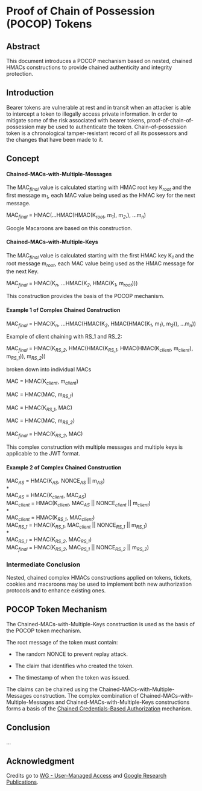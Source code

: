 # Proof of Chain of Possession (POCOP) Tokens

## Abstract

This document introduces a POCOP mechanism based on nested, chained HMACs constructions to provide chained authenticity and integrity protection.

## Introduction

Bearer tokens are vulnerable at rest and in transit when an attacker is able to intercept a token to illegally access private information. In order to mitigate some of the risk associated with bearer tokens, proof-of-chain-of-possession may be used to authenticate the token. Chain-of-possession token is a chronological tamper-resistant record of all its possessors and the changes that have been made to it.

## Concept

#### Chained-MACs-with-Multiple-Messages

The MAC<sub><i>final</i></sub> value is calculated starting with HMAC root key K<sub><i>root</i></sub> and the first message m<sub><i>1</i></sub>, each MAC value being used as the HMAC key for the next message.

MAC<sub><i>final</i></sub> = HMAC(...HMAC(HMAC(K<sub><i>root</i></sub>, m<sub><i>1</i></sub>), m<sub><i>2</i></sub>,), ...m<sub><i>n</i></sub>)

Google Macaroons are based on this construction.

#### Chained-MACs-with-Multiple-Keys

The MAC<sub><i>final</i></sub> value is calculated starting with the first HMAC key K<sub><i>1</i></sub> and the root message m<sub><i>root</i></sub>, each MAC value being used as the HMAC message for the next Key.

MAC<sub><i>final</i></sub> = HMAC(K<sub><i>n</i></sub>, ...HMAC(K<sub><i>2</i></sub>, HMAC(K<sub><i>1</i></sub>, m<sub><i>root</i></sub>)))

This construction provides the basis of the POCOP mechanism.

#### Example 1 of Complex Chained Construction

MAC<sub><i>final</i></sub> = HMAC(K<sub><i>n</i></sub>, ...HMAC(HMAC(K<sub><i>2</i></sub>, HMAC(HMAC(K<sub><i>1</i></sub>, m<sub><i>1</i></sub>), m<sub><i>2</i></sub>)), ...m<sub><i>n</i></sub>))

Example of client chaining with RS_1 and RS_2:

MAC<sub><i>final</i></sub> = HMAC(K<sub><i>RS_2</i></sub>, HMAC(HMAC(K<sub><i>RS_1</i></sub>, HMAC(HMAC(K<sub><i>client</i></sub>, m<sub><i>client</i></sub>), m<sub><i>RS_1</i></sub>)), m<sub><i>RS_2</i></sub>))

broken down into individual MACs

MAC = HMAC(K<sub><i>client</i></sub>, m<sub><i>client</i></sub>)

MAC = HMAC(MAC, m<sub><i>RS_1</i></sub>)

MAC = HMAC(K<sub><i>RS_1</i></sub>, MAC)

MAC = HMAC(MAC, m<sub><i>RS_2</i></sub>)

MAC<sub><i>final</i></sub> = HMAC(K<sub><i>RS_2</i></sub>, MAC)

This complex construction with multiple messages and multiple keys is applicable to the JWT format.

#### Example 2 of Complex Chained Construction

MAC<sub><i>AS</i></sub> = HMAC(K<sub><i>AS</i></sub>, NONCE<sub><i>AS</i></sub> || m<sub><i>AS</i></sub>)<br>
*<br>
MAC<sub><i>AS</i></sub> = HMAC(K<sub><i>client</i></sub>, MAC<sub><i>AS</i></sub>)<br>
MAC<sub><i>client</i></sub> = HMAC(K<sub><i>client</i></sub>, MAC<sub><i>AS</i></sub> || NONCE<sub><i>client</i></sub> || m<sub><i>client</i></sub>)<br>
*<br>
MAC<sub><i>client</i></sub> = HMAC(K<sub><i>RS_1</i></sub>, MAC<sub><i>client</i></sub>)<br>
MAC<sub><i>RS_1</i></sub> = HMAC(K<sub><i>RS_1</i></sub>, MAC<sub><i>client</i></sub> || NONCE<sub><i>RS_1</i></sub> || m<sub><i>RS_1</i></sub>)<br>
*<br>
MAC<sub><i>RS_1</i></sub> = HMAC(K<sub><i>RS_2</i></sub>, MAC<sub><i>RS_1</i></sub>)<br>
MAC<sub><i>final</i></sub> = HMAC(K<sub><i>RS_2</i></sub>, MAC<sub><i>RS_1</i></sub> || NONCE<sub><i>RS_2</i></sub> || m<sub><i>RS_2</i></sub>)<br>

### Intermediate Conclusion

Nested, chained complex HMACs constructions applied on tokens, tickets, cookies and macaroons may be used to implement both new authorization protocols and to enhance existing ones.

## POCOP Token Mechanism

The Chained-MACs-with-Multiple-Keys construction is used as the basis of the POCOP token mechanism.

The root message of the token must contain:

* The random NONCE to prevent replay attack.

* The claim that identifies who created the token.

* The timestamp of when the token was issued.

The claims can be chained using the Chained-MACs-with-Multiple-Messages construction. The complex combination of Chained-MACs-with-Multiple-Messages and Chained-MACs-with-Multiple-Keys constructions forms a basis of the [Chained Credentials-Based Authorization][6] mechanism.

## Conclusion

...

## Acknowledgment

Credits go to [WG - User-Managed Access][1] and [Google Research Publications][2].

[1]: https://kantarainitiative.org/confluence/display/uma/Home
[2]: https://research.google/pubs/pub41892/
[3]: https://github.com/umalabs/uma-pocop-tokens#chained-macs-with-multiple-messages
[4]: https://github.com/umalabs/uma-pocop-tokens#chained-macs-with-multiple-keys
[5]: https://github.com/umalabs/uma-pocop-tokens#pocop-mechanism
[6]: https://github.com/umalabs/chained-credentials-based-authorization